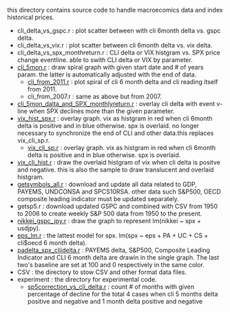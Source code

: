 
this directory contains source code to handle macroecomics data and index historical prices.

* cli_delta_vs_gspc.r : plot scatter between with cli 6month delta vs. gspc delta.
* cli_delta_vs_vix.r : plot scatter between cli 6month delta vs. vix delta.
* cli_delta_vs_spx_monthreturn.r : CLI delta or VIX histgram vs. SPX price change eventline. able to swith CLI delta or VIX by parameter. 
* [cli_5mon.r](https://00819.blogspot.com/2019/05/cli5monr-draw-spiral-graph-of-cli-5.html) : draw spiral graph with given start date and # of years param. the latter is automatically adjusted with the end of data.
  * [cli_from_2011.r](https://00819.blogspot.com/2019/03/vix-cli-6-month-delta-and-s.html) : plot spiral of cli 6 month delta and cli reading itself from 2011.
  * cli_from_2007.r : same as above but from 2007.
* [cli_5mon_dalta_and_SPX_monthlyreturn.r](https://00819.blogspot.com/2019/05/cli-5-month-delta-vs-spx-decline.html) : overlay cli delta with event v-line when SPX declines more than the given parameter.
* [vix_hist_spx.r](https://00819.blogspot.com/2019/03/vix-cli-6-month-delta-and-s.html) : overlay graph. vix as histgram in red when cli 6month delta is positive and in blue otherwise. spx is overlaid. no longer necessary to synchronize the end of CLI and other data.this replaces vix_cli_sp.r.
  * [vix_cli_sp.r](https://00819.blogspot.com/2019/03/vix-cli-6-month-delta-and-s.html) : overlay graph. vix as histgram in red when cli 6month delta is positive and in blue otherwise. spx is overlaid.
* [vix_cli_hist.r](https://00819.blogspot.com/2019/03/vix-vs-cli-6-month-delta.html) : draw the overlaid  histgram of vix when cli delta is positve and negative. this is also the sample to draw translucent and overlaid histgram.
* [getsymbols_all.r](http://00819.blogspot.com/2018/09/prepare-data-getsymbols-autoarima.html) : download and update all data related to GDP, PAYEMS, UNDCONSA and SPCS10RSA. other data such S&P500, OECD composite leading indicator must be updated separately.
* getsp5.r : download updated GSPC and combined with CSV from 1950 to 2006 to create weekly S&P 500 data from 1950 to the present.
* [nikkei_gspc_jpy.r](https://00819.blogspot.com/2018/02/calculate-nikkei225-vol3.html) : draw the graph to represent lm(nikkei ~ spx + usdjpy).
* [eps_lm.r](http://00819.blogspot.com/2019/03/new-model-cli-6-month-delta-eps-pa-uc.html) : the lattest model for spx. lm(spx ~ eps + PA + UC + CS + cli$oecd 6 month delta).
* [padelta_spx_cliidelta.r](http://00819.blogspot.com/2019/02/plot-abline-eps-gspc.html) : PAYEMS delta, S&P500, Composite Leading Indicator and CLI 6 month delta are drawin in the single graph. The last two's baseline are set at 100 and 0 respectively in the same color.
* CSV : the directory to stow CSV and other format data files.
* experiment : the directory for experimental code.
  * [sp5correction_vs_cli_delta.r](https://00819.blogspot.com/2019/05/cli-5-month-delta-and-1-month-delta-vs.html) : count # of months with given percentage of decline for the total 4 cases when cli 5 months delta positive and negative and 1 month delta positive and negative
